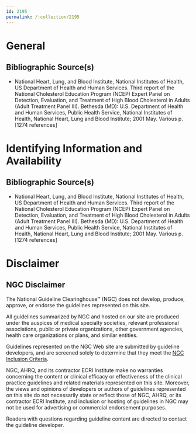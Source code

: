 ```yaml
---
id: 2195
permalink: /:collection/2195
---
```


# General

## Bibliographic Source(s)

- National Heart, Lung, and Blood Institute, National Institutes of Health, US Department of Health and Human Services. Third report of the National Cholesterol Education Program (NCEP) Expert Panel on Detection, Evaluation, and Treatment of High Blood Cholesterol in Adults (Adult Treatment Panel III). Bethesda (MD): U.S. Department of Health and Human Services, Public Health Service, National Institutes of Health, National Heart, Lung and Blood Institute; 2001 May. Various p. [1274 references]

# Identifying Information and Availability

## Bibliographic Source(s)

- National Heart, Lung, and Blood Institute, National Institutes of Health, US Department of Health and Human Services. Third report of the National Cholesterol Education Program (NCEP) Expert Panel on Detection, Evaluation, and Treatment of High Blood Cholesterol in Adults (Adult Treatment Panel III). Bethesda (MD): U.S. Department of Health and Human Services, Public Health Service, National Institutes of Health, National Heart, Lung and Blood Institute; 2001 May. Various p. [1274 references]

# Disclaimer

## NGC Disclaimer

The National Guideline Clearinghouse™ (NGC) does not develop, produce, approve, or endorse the guidelines represented on this site.

All guidelines summarized by NGC and hosted on our site are produced under the auspices of medical specialty societies, relevant professional associations, public or private organizations, other government agencies, health care organizations or plans, and similar entities.

Guidelines represented on the NGC Web site are submitted by guideline developers, and are screened solely to determine that they meet the [NGC Inclusion Criteria](/help-and-about/summaries/inclusion-criteria).

NGC, AHRQ, and its contractor ECRI Institute make no warranties concerning the content or clinical efficacy or effectiveness of the clinical practice guidelines and related materials represented on this site. Moreover, the views and opinions of developers or authors of guidelines represented on this site do not necessarily state or reflect those of NGC, AHRQ, or its contractor ECRI Institute, and inclusion or hosting of guidelines in NGC may not be used for advertising or commercial endorsement purposes.

Readers with questions regarding guideline content are directed to contact the guideline developer.

